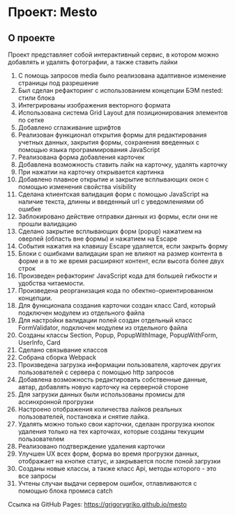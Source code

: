 # Проект: Mesto

## О проекте

Проект представляет собой интерактивный сервис, в котором можно добавлять и удалять фотографии, а также ставить лайки
1. С помощь запросов media было реализована адаптивное изменение страницы под разрешение
2. Был сделан рефакторинг с использованием концепции БЭМ nested: стили блока
3. Интегрированы изображения векторного формата
4. Использована система Grid Layout для позиционирования элементов по сетке
5. Добавлено сглаживание шрифтов
6. Реализован функционал открытия формы для редактирования учетных данных, закрытия формы, сохранения введенных с помощью языка программирования JavaScript
7. Реализована форма добавления карточек
8. Добавлена возможность ставить лайк на карточку, удалять карточку
9. При нажатии на карточку открывается картинка
10. Добавлено плавное открытие и закрытие всплывающих окон с помощью изменения свойства visibility
11. Сделана клиентская валидация форм с помощью JavaScript на наличие текста, длинны и введенный url с уведомлениями об ошибке
12. Заблокировано действие отправки данных из формы, если они не прошли валидацию
13. Сделано закрытие всплывающих форм (popup) нажатием на оверлей (область вне формы) и нажатием на Escape
14. События нажатия на клавишу Escape удаляется, если закрыть форму
15. Блоки с ошибками валидации span не влияют на размер контента в форме и в то же время расширяют контент, если высота более двух строк
16. Произведен рефакторинг JavaScript кода для большей гибкости и удобства читаемости.
17. Произведена реорганизация кода по обектно-ориентированном концепции.
18. Для функционала создания карточки создан класс Card, который подключен модулем из отдельного файла
19. Для настройки валидации полей создан отдельный класс FormValidator, подключен модулем из отдельного файла
20. Созданы классы Section, Popup, PopupWithImage, PopupWithForm, UserInfo, Card
21. Сделано связывание классов
22. Собрана сборка Webpack
23. Произведена загрузка информации пользователя, карточек других пользователей с сервера с помощью http запросов
24. Добавлена возможность редактировать собственные данные, автар, добавлять новую карточку на серверной стороне
25. Для загрузки данных были использованы промисы для ассинхронной прогрузки
26. Настроено отображения количества лайков реальных пользователей, постановка и снятие лайка.
27. Удалять можно только свои карточки, сделаан прогрузка кнопок удаления только на тех карточках, которые созданы текущим пользователем
28. Реализовано подтверждение удаления карточки
29. Улучшен UX всех форм, форма во время прогрузки данных, отображает на кнопке статус, и закрывается после поной загрузки
30. Созданы новые классы, а также класс Api, методы которого - это все запросы
31. Учтены случаи выдачи сервером ошибок, отлавливаются с помощью блока промиса catch


Ссылка на GitHub Pages:
https://grigorygriko.github.io/mesto
